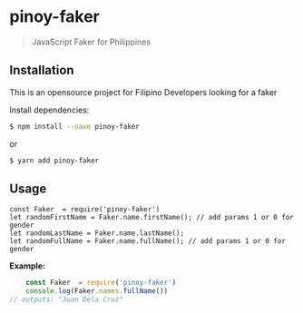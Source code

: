 # pinoy-faker
>JavaScript Faker for Philippines

## Installation

This is an opensource project for Filipino Developers looking for a faker 

 
  Install dependencies:

```bash
$ npm install --save pinoy-faker
```
or

```bash
$ yarn add pinoy-faker
```

## Usage

    const Faker  = require('pinoy-faker')
    let randomFirstName = Faker.name.firstName(); // add params 1 or 0 for gender 
    let randomLastName = Faker.name.lastName(); 
    let randomFullName = Faker.name.fullName(); // add params 1 or 0 for gender 

**Example:**

``` js
    const Faker  = require('pinoy-faker')
    console.log(Faker.names.fullName())
// outputs: "Juan Dela Cruz"
```